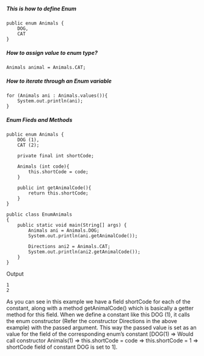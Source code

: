##### This is how to define Enum

```
public enum Animals {
    DOG,
    CAT
}
```

##### How to assign value to enum type?
```
Animals animal = Animals.CAT;
```

##### How to iterate through an Enum variable

```
for (Animals ani : Animals.values()){
    System.out.println(ani);
}
```

##### Enum Fieds and Methods

```
public enum Animals {
    DOG (1),
    CAT (2);

    private final int shortCode;

    Animals (int code){
        this.shortCode = code;
    }

    public int getAnimalCode(){
        return this.shortCode;
    }
}

public class EnumAnimals
{
    public static void main(String[] args) {
    	Animals ani = Animals.DOG;
    	System.out.println(ani.getAnimalCode());

    	Directions ani2 = Animals.CAT;
    	System.out.println(ani2.getAnimalCode());
    }
}
```

Output

```
1
2
```

As you can see in this example we have a field shortCode for each of the constant, along with a method getAnimalCode() which is basically a getter method for this field. When we define a constant like this DOG (1), it calls the enum constructor (Refer the constructor Directions in the above example) with the passed argument. This way the passed value is set as an value for the field of the corresponding enum’s constant [DOG(1) => Would call constructor Animals(1) => this.shortCode = code => this.shortCode = 1 => shortCode field of constant DOG is set to 1].
